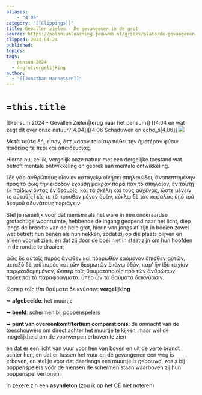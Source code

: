 ```yaml
---
aliases:
    - "4.05"
category: "[[Clippings]]"
title: Gevallen zielen - De gevangenen in de grot
source: https://poloniumlearning.jouwweb.nl/grieks/plato/de-gevangenen-in-de-grot
clipped: 2024-04-24
published:
topics:
tags:
  - pensum-2024
  - 4-grotvergelijking
author:
  - "[[Jonathan Hannessen]]"
---
```

# `=this.title`

[[Pensum 2024 - Gevallen Zielen|terug naar het pensum]]
[[4.04 en wat zegt dit over onze natuur?|4.04]][[4.06 Schaduwen en echo_s|4.06]]
 [![](https://primary.jwwb.nl/public/z/z/j/temp-srmwdybokmzhdiosysoa/63e436f1-c61b-42b4-a4ad-00f870e10a93.gif?enable-io=true&enable=upscale&crop=480%2C60%2Cx0%2Cy20%2Csafe&width=313&height=39)](https://poloniumlearning.jouwweb.nl/grieks/plato)

Μετὰ ταῦτα δή, εἶπον, ἀπείκασον τοιούτῳ πάθει τὴν ἡμετέραν φύσιν παιδείας τε πέρι καὶ ἀπαιδευσίας.

Hierna nu, zei ik, vergelijk onze natuur met een dergelijke toestand wat betreft mentale ontwikkeling en gebrek aan mentale ontwikkeling.

Ἰδὲ γὰρ ἀνθρώπους οἷον ἐν καταγείῳ οἰκήσει σπηλαιώδει, ἀναπεπταμένην πρὸς τὸ φῶς τὴν εἴσοδον ἐχούσῃ μακρὰν παρὰ πᾶν τὸ σπήλαιον, ἐν ταύτῃ ἐκ παίδων ὄντας ἐν δεσμοῖς, καὶ τὰ σκέλη καὶ τοὺς αὐχένας, ὥστε μένειν τε αὐτοῦ\[ς\] εἴς τε τὸ πρόσθεν μόνον ὁρᾶν, κύκλῳ δὲ τὰς κεφαλὰς ὑπὸ τοῦ δεσμοῦ ἀδυνάτους περιάγειν·

Stel je namelijk voor dat mensen als het ware in een onderaardse grotachtige woonruimte, hebbende de ingang geopend naar het licht, diep langs de breedte van de hele grot, hierin van jongs af zijn in boeien zowel wat betreft hun benen als hun nekken, zodat zij op die plaats blijven en alleen vooruit zien, en dat zij door de boei niet in staat zijn om hun hoofden in de rondte te draaien;

φῶς δὲ αὐτοῖς πυρὸς ἄνωθεν καὶ πόρρωθεν καόμενον ὄπισθεν αὐτῶν, μεταξὺ δὲ τοῦ πυρὸς καὶ τῶν δεσμωτῶν ἐπάνω ὁδόν, παρ’ ἣν ἰδὲ τειχίον παρῳκοδομημένον, ὥσπερ τοῖς θαυματοποιοῖς πρὸ τῶν ἀνθρώπων πρόκειται τὰ παραφράγματα, ὑπὲρ ὧν τὰ θαύματα δεικνύασιν.

ὥσπερ τοῖς t/m θαύματα δεικνύασιν: **vergelijking**

➥ **afgebeelde**: het muurtje

➥ **beeld**: schermen bij poppenspelers

➥ **punt van overeenkomt**/**tertium comparationis**: de onmacht van de toeschouwers om direct achter het muurtje te kijken, maar wel de mogelijkheid om de voorwerpen erboven te zien

en dat er een licht van vuur voor hen van boven en uit de verte brandt achter hen, en dat er tussen het vuur en de gevangenen een weg is erboven, en stel je voor dat daarlangs een muurtje is gebouwd, zoals bij poppenspelers vóór de mensen de schermen staan waarboven zij hun poppenspel vertonen.

In zekere zin een **asyndeton** (zou ik op het CE niet noteren)
